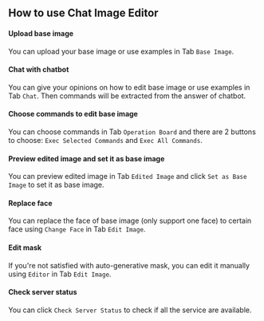 ## How to use Chat Image Editor
#### Upload base image
You can upload your base image or use examples in Tab `Base Image`.
#### Chat with chatbot
You can give your opinions on how to edit base image or use examples in Tab `Chat`. Then commands will be extracted from the answer of chatbot.
#### Choose commands to edit base image
You can choose commands in Tab `Operation Board` and there are 2 buttons to choose: `Exec Selected Commands` and `Exec All Commands`.
#### Preview edited image and set it as base image
You can preview edited image in Tab `Edited Image` and click `Set as Base Image` to set it as base image.
#### Replace face
You can replace the face of base image (only support one face) to certain face using `Change Face` in Tab `Edit Image`.
#### Edit mask
If you're not satisfied with auto-generative mask, you can edit it manually using `Editor` in Tab `Edit Image`.
#### Check server status
You can click `Check Server Status` to check if all the service are available.
